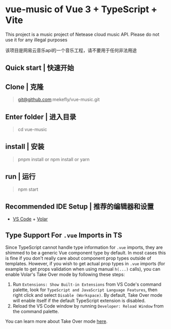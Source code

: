 # vue-music of Vue 3 + TypeScript + Vite

This project is a music project of Netease cloud music API. Please do not use it for any illegal purposes

该项目是网易云音乐api的一个音乐工程，请不要用于任何非法用途

## Quick start | 快速开始

## Clone | 克隆

> git@github.com:mekefly/vue-music.git

## Enter folder | 进入目录

> cd vue-music

## install | 安装

> pnpm install
or
> npm install
or
> yarn

## run | 运行

> npm start

## Recommended IDE Setup | 推荐的编辑器和设置

- [VS Code](https://code.visualstudio.com/) + [Volar](https://marketplace.visualstudio.com/items?itemName=Vue.volar)

## Type Support For `.vue` Imports in TS

Since TypeScript cannot handle type information for `.vue` imports, they are shimmed to be a generic Vue component type by default. In most cases this is fine if you don't really care about component prop types outside of templates. However, if you wish to get actual prop types in `.vue` imports (for example to get props validation when using manual `h(...)` calls), you can enable Volar's Take Over mode by following these steps:

1. Run `Extensions: Show Built-in Extensions` from VS Code's command palette, look for `TypeScript and JavaScript Language Features`, then right click and select `Disable (Workspace)`. By default, Take Over mode will enable itself if the default TypeScript extension is disabled.
2. Reload the VS Code window by running `Developer: Reload Window` from the command palette.

You can learn more about Take Over mode [here](https://github.com/johnsoncodehk/volar/discussions/471).
